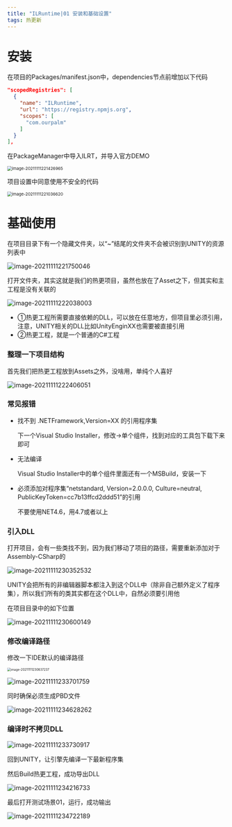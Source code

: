 ```yaml
---
title: "ILRuntime|01 安装和基础设置"
tags: 热更新
---
```


# 安装

在项目的Packages/manifest.json中，dependencies节点前增加以下代码

```json
"scopedRegistries": [
  {
    "name": "ILRuntime",
    "url": "https://registry.npmjs.org",
    "scopes": [
      "com.ourpalm"
    ]
  }
],
```

在PackageManager中导入ILRT，并导入官方DEMO

<img src="https://cdn.jsdelivr.net/gh/Gasskin/CloudImg/img/202111112214015.png" alt="image-20211111221426965" style="zoom: 67%;" />

项目设置中同意使用不安全的代码

<img src="https://cdn.jsdelivr.net/gh/Gasskin/CloudImg/img/202111112210661.png" alt="image-20211111221036620" style="zoom:67%;" />

# 基础使用

在项目目录下有一个隐藏文件夹，以“~”结尾的文件夹不会被识别到UNITY的资源列表中

![image-20211111221750046](https://cdn.jsdelivr.net/gh/Gasskin/CloudImg/img/202111112217088.png)

打开文件夹，其实这就是我们的热更项目，虽然也放在了Asset之下，但其实和主工程是没有关联的

![image-20211111222038003](https://cdn.jsdelivr.net/gh/Gasskin/CloudImg/img/202111112220030.png)

- ①热更工程所需要直接依赖的DLL，可以放在任意地方，但项目里必须引用，注意，UNITY相关的DLL比如UnityEnginXX也需要被直接引用
- ②热更工程，就是一个普通的C#工程

### 整理一下项目结构

首先我们把热更工程放到Assets之外，没啥用，单纯个人喜好

![image-20211111222406051](https://cdn.jsdelivr.net/gh/Gasskin/CloudImg/img/202111112224078.png)

### 常见报错

- 找不到 .NETFramework,Version=XX 的引用程序集

  下一个Visual Studio Installer，修改->单个组件，找到对应的工具包下载下来即可

- 无法编译

  Visual Studio Installer中的单个组件里面还有一个MSBuild，安装一下

- 必须添加对程序集“netstandard, Version=2.0.0.0, Culture=neutral, PublicKeyToken=cc7b13ffcd2ddd51”的引用

  不要使用NET4.6，用4.7或者以上

### 引入DLL

打开项目，会有一些类找不到，因为我们移动了项目的路径，需要重新添加对于Assembly-CSharp的

![image-20211111230352532](https://cdn.jsdelivr.net/gh/Gasskin/CloudImg/img/202111112303576.png)



UNITY会把所有的非编辑器脚本都注入到这个DLL中（除非自己额外定义了程序集），所以我们所有的类其实都在这个DLL中，自然必须要引用他

在项目目录中的如下位置

![image-20211111230600149](https://cdn.jsdelivr.net/gh/Gasskin/CloudImg/img/202111112306181.png)



### 修改编译路径

修改一下IDE默认的编译路径

<img src="https://cdn.jsdelivr.net/gh/Gasskin/CloudImg/img/202111112306271.png" alt="image-20211111230637237" style="zoom:50%;" />

![image-20211111233701759](https://cdn.jsdelivr.net/gh/Gasskin/CloudImg/img/202111112337795.png)

同时确保必须生成PBD文件

![image-20211111234628262](https://cdn.jsdelivr.net/gh/Gasskin/CloudImg/img/202111112346301.png)

 ### 编译时不拷贝DLL

![image-20211111233730917](https://cdn.jsdelivr.net/gh/Gasskin/CloudImg/img/202111112337949.png)

回到UNITY，让引擎先编译一下最新程序集

然后Build热更工程，成功导出DLL

![image-20211111234216733](https://cdn.jsdelivr.net/gh/Gasskin/CloudImg/img/202111112342760.png)

最后打开测试场景01，运行，成功输出

![image-20211111234722189](https://cdn.jsdelivr.net/gh/Gasskin/CloudImg/img/202111112347219.png)
